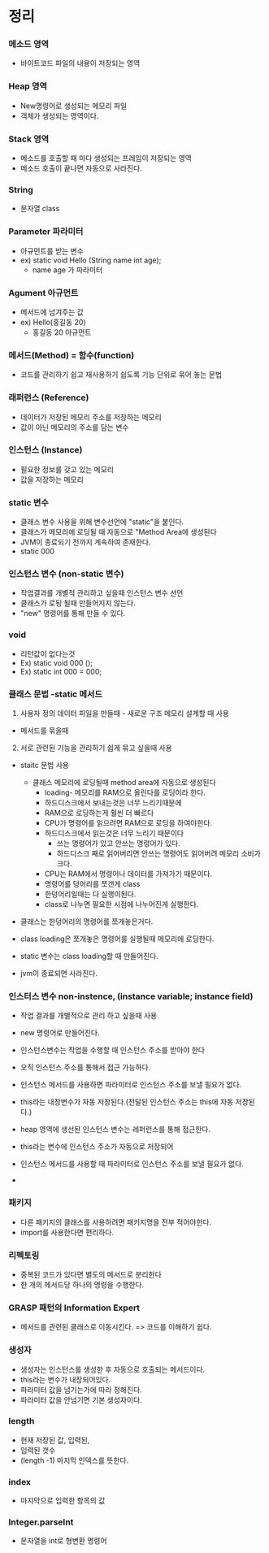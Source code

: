 # 정리


### 메소드 영역
- 바이트코드 파일의 내용이 저장되는 영역

### Heap 영역
- New명령어로 생성되는 메모리 파일
- 객체가 생성되는 영역이다.

### Stack 영역
- 메소드를 호출할 때 마다 생성되는 프레임이 저장되는 영역
- 메소드 호출이 끝나면 자동으로 사라진다.

### String
  - 문자열 class

### Parameter 파라미터
  - 아규먼트를 받는 변수
  - ex) static void Hello (String name int age);
    - name age 가 파라미터

### Agument 아규먼트
  - 메서드에 넘겨주는 값
  - ex) Hello(홍길동 20)
    - 홍길동 20 아규먼트

### 메서드(Method) = 함수(function)
  - 코드를 관리하기 쉽고 재사용하기 쉽도록 기능 단위로 묶어 놓는 문법

### 래퍼런스 (Reference)
  - 데이터가 저장된 메모리 주소를 저장하는 메모리
  - 값이 아닌 메모리의 주소를 담는 변수

### 인스턴스 (Instance)
  - 필요한 정보를 갖고 있는 메모리
  - 값을 저장하는 메모리

### static 변수
  - 클래스 변수 사용을 위해 변수선언에 "static"을 붙인다.
  - 클래스가 메모리에 로딩될 때 자동으로 "Method Area에 생성된다
  - JVM이 종료되기 전까지 계속하여 존재한다.
  - static 000

### 인스턴스 변수 (non-static 변수)
  - 작업결과를 개별적 관리하고 싶을때 인스턴스 변수 선언
  - 클래스가 로됭 될때 만들어지지 않는다.
  - "new" 명령어를 통해 만들 수 있다.

### void
  - 리턴값이 없다는것 
  - Ex) static void 000 ();
  - Ex) static int 000 = 000;

### 클래스 문법 -static 메서드
  1. 사용자 정의 데이터 파일을 만들때
    - 새로운 구조 메모리 설계할 때 사용
  - 메서드를 묶을때
  2. 서로 관련된 기능을 관리하기 쉽게 묶고 싶을때 사용
  - staitc 문법 사용
    - 클래스 메모리에 로딩될때 method area에 자동으로 생성된다
      - loading- 메모리를 RAM으로 올린다를 로딩이라 한다.
      - 하드디스크에서 보내는것은 너무 느리기때문에 
      - RAM으로  로딩하는게 훨씬 더 빠르다
      - CPU가 명령어를 읽으려면 RAM으로 로딩을 하여야한다. 
      - 하드디스크에서 읽는것은 너무 느리기 때문이다
         - 쓰는 명령어가 있고 안쓰는 명령어가 있다.
         - 하드디스크 째로 읽어버리면 안쓰는 명령어도 읽어버려 메모리 소비가 크다.
      - CPU는 RAM에서 명령어나 데이터를 가져가기 때문이다.
      - 명령어를 덩어리를 쪼갠게 class 
      - 한덩어리일때는 다 실행이된다.
      - class로 나누면 필요한 시점에 나누어진게 실행한다.

- 클래스는 한덩어리의 명령어를 쪼개놓은거다.
- class loading은 쪼개놓은 명령어를 실행될때 메모리에 로딩한다.
- static 변수는 class loading할 때 만들어진다. 
- jvm이 종료되면 사라진다.

### 인스터스 변수 non-instence, (instance variable; instance field)
  - 작업 결과를 개별적으로 관리 하고 싶을때 사용
  - new 명령어로 만들어진다.
  - 인스턴스변수는 작업을 수행할 때 인스턴스 주소를 받아야 한다
  - 오직 인스턴스 주소를 통해서 접근 가능하다.
  - 인스턴스 메서드를 사용하면 파라미터로 인스턴스 주소를 보낼 필요가 없다.
  - this라는 내장변수가 자동 저장된다.(전달된 인스턴스 주소는 this에 자동 저장된다.)
  - heap 영역에 생선된 인스턴스 변수는 레퍼런스를 통해 접근한다.

  - this라는 변수에 인스턴스 주소가 자동으로 저장되어 
  - 인스턴스 메서드를 사용할 때 파라미터로 인스턴스 주소를 보낼 필요가 없다.
  - 

### 패키지
  - 다른 패키지의 클래스를 사용하려면 패키지명을 전부 적어야한다.
  - import를 사용한다면 편리하다.

### 리펙토링
  - 중복된 코드가 있다면 별도의 메서드로 분리한다
  - 한 개의 메서드당 하나의 명령을 수행한다.

### GRASP 패턴의 Information Expert
  - 메서드를 관련된 클래스로 이동시킨다. => 코드를 이해하기 쉽다.

### 생성자
  - 생성자는 인스턴스를 생성한 후 자동으로 호출되는 메서드이다.
  - this라는 변수가 내장되어있다.
  - 파라미터 값을 넘기는가에 따라 정해진다.
  - 파라미터 값을 안넘기면 기본 생성자이다.

### length
  - 현재 저장된 값, 입력된, 
  -  입력된 갯수
  - (length -1) 마지막 인덱스를 뜻한다.

### index
  - 마지막으로 입력한 항목의 값


### Integer.parseInt
  - 문자열을 int로 형변환 명령어